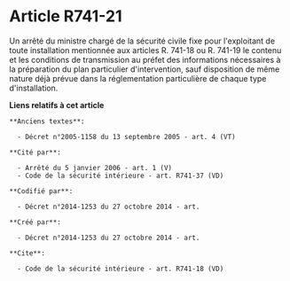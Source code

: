 # Article R741-21

Un arrêté du ministre chargé de la sécurité civile fixe pour l'exploitant de toute installation mentionnée aux articles R.
741-18 ou R. 741-19 le contenu et les conditions de transmission au préfet des informations nécessaires à la préparation du
plan particulier d'intervention, sauf disposition de même nature déjà prévue dans la réglementation particulière de chaque
type d'installation.

**Liens relatifs à cet article**

	**Anciens textes**:

	  - Décret n°2005-1158 du 13 septembre 2005 - art. 4 (VT)

	**Cité par**:

	  - Arrêté du 5 janvier 2006 - art. 1 (V)
	  - Code de la sécurité intérieure - art. R741-37 (VD)

	**Codifié par**:

	  - Décret n°2014-1253 du 27 octobre 2014 - art.

	**Créé par**:

	  - Décret n°2014-1253 du 27 octobre 2014 - art.

	**Cite**:

	  - Code de la sécurité intérieure - art. R741-18 (VD)
